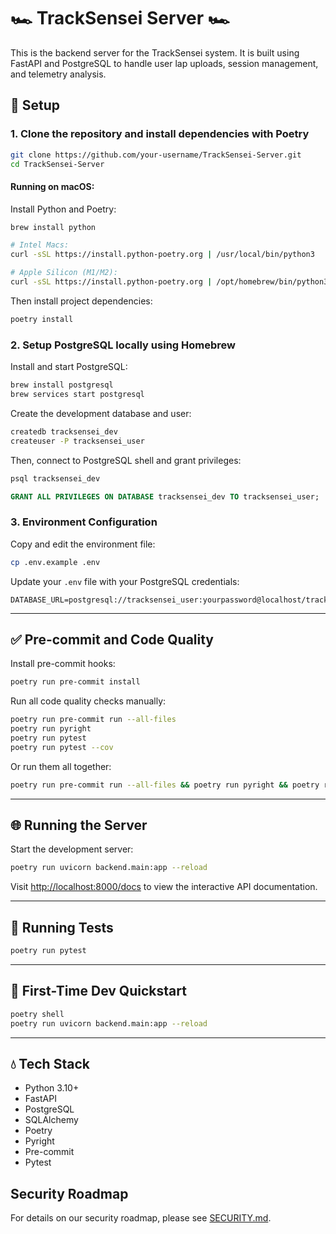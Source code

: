 # 🏎️ TrackSensei Server 🏎️

This is the backend server for the TrackSensei system. It is built using FastAPI and PostgreSQL to handle user lap uploads, session management, and telemetry analysis.

## 🚀 Setup

### 1. Clone the repository and install dependencies with Poetry

```bash
git clone https://github.com/your-username/TrackSensei-Server.git
cd TrackSensei-Server
```

#### Running on macOS:

Install Python and Poetry:

```bash
brew install python

# Intel Macs:
curl -sSL https://install.python-poetry.org | /usr/local/bin/python3

# Apple Silicon (M1/M2):
curl -sSL https://install.python-poetry.org | /opt/homebrew/bin/python3
```

Then install project dependencies:

```bash
poetry install
```

### 2. Setup PostgreSQL locally using Homebrew

Install and start PostgreSQL:

```bash
brew install postgresql
brew services start postgresql
```

Create the development database and user:

```bash
createdb tracksensei_dev
createuser -P tracksensei_user
```

Then, connect to PostgreSQL shell and grant privileges:

```sql
psql tracksensei_dev

GRANT ALL PRIVILEGES ON DATABASE tracksensei_dev TO tracksensei_user;
```

### 3. Environment Configuration

Copy and edit the environment file:

```bash
cp .env.example .env
```

Update your `.env` file with your PostgreSQL credentials:

```env
DATABASE_URL=postgresql://tracksensei_user:yourpassword@localhost/tracksensei_dev
```

---

## ✅ Pre-commit and Code Quality

Install pre-commit hooks:

```bash
poetry run pre-commit install
```

Run all code quality checks manually:

```bash
poetry run pre-commit run --all-files
poetry run pyright
poetry run pytest
poetry run pytest --cov
```

Or run them all together:

```bash
poetry run pre-commit run --all-files && poetry run pyright && poetry run pytest
```

---

## 🌐 Running the Server

Start the development server:

```bash
poetry run uvicorn backend.main:app --reload
```

Visit [http://localhost:8000/docs](http://localhost:8000/docs) to view the interactive API documentation.

---

## 🧪 Running Tests

```bash
poetry run pytest
```

---

## 🧪 First-Time Dev Quickstart

```bash
poetry shell
poetry run uvicorn backend.main:app --reload
```

---

## 💧 Tech Stack

- Python 3.10+
- FastAPI
- PostgreSQL
- SQLAlchemy
- Poetry
- Pyright
- Pre-commit
- Pytest

## Security Roadmap
For details on our security roadmap, please see [SECURITY.md](SECURITY.md).
